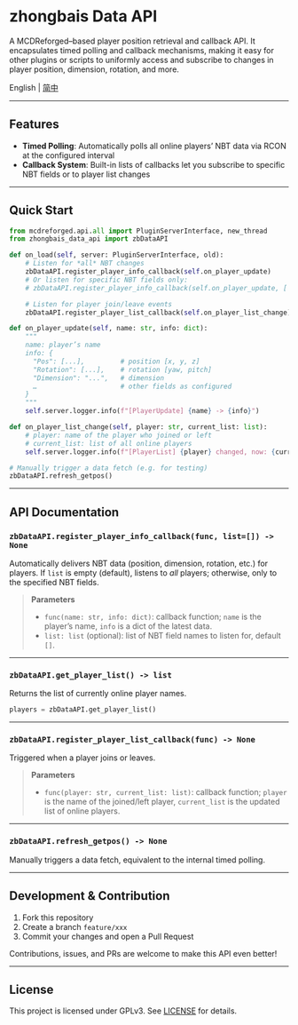 # zhongbais Data API

A MCDReforged–based player position retrieval and callback API. It encapsulates timed polling and callback mechanisms, making it easy for other plugins or scripts to uniformly access and subscribe to changes in player position, dimension, rotation, and more.

English | [简中](README_zh.md)

---

## Features

- **Timed Polling**: Automatically polls all online players’ NBT data via RCON at the configured interval  
- **Callback System**: Built-in lists of callbacks let you subscribe to specific NBT fields or to player list changes  

---

## Quick Start

```python
from mcdreforged.api.all import PluginServerInterface, new_thread
from zhongbais_data_api import zbDataAPI

def on_load(self, server: PluginServerInterface, old):
    # Listen for *all* NBT changes
    zbDataAPI.register_player_info_callback(self.on_player_update)
    # Or listen for specific NBT fields only:
    # zbDataAPI.register_player_info_callback(self.on_player_update, ['Pos', 'Dimension', ...])

    # Listen for player join/leave events
    zbDataAPI.register_player_list_callback(self.on_player_list_change)

def on_player_update(self, name: str, info: dict):
    """
    name: player’s name
    info: {
      "Pos": [...],         # position [x, y, z]
      "Rotation": [...],    # rotation [yaw, pitch]
      "Dimension": "...",   # dimension
      …                     # other fields as configured
    }
    """
    self.server.logger.info(f"[PlayerUpdate] {name} -> {info}")

def on_player_list_change(self, player: str, current_list: list):
    # player: name of the player who joined or left
    # current_list: list of all online players
    self.server.logger.info(f"[PlayerList] {player} changed, now: {current_list}")

# Manually trigger a data fetch (e.g. for testing)
zbDataAPI.refresh_getpos()
```

---

## API Documentation

### `zbDataAPI.register_player_info_callback(func, list=[]) -> None`

Automatically delivers NBT data (position, dimension, rotation, etc.) for players.
If `list` is empty (default), listens to *all* players; otherwise, only to the specified NBT fields.

> **Parameters**
>
> - `func(name: str, info: dict)`: callback function; `name` is the player’s name, `info` is a dict of the latest data.
> - `list: list` (optional): list of NBT field names to listen for, default `[]`.

---

### `zbDataAPI.get_player_list() -> list`

Returns the list of currently online player names.

```python
players = zbDataAPI.get_player_list()
```

---

### `zbDataAPI.register_player_list_callback(func) -> None`

Triggered when a player joins or leaves.

> **Parameters**
>
> - `func(player: str, current_list: list)`: callback function; `player` is the name of the joined/left player, `current_list` is the updated list of online players.

---

### `zbDataAPI.refresh_getpos() -> None`

Manually triggers a data fetch, equivalent to the internal timed polling.

---

## Development & Contribution

1. Fork this repository
2. Create a branch `feature/xxx`
3. Commit your changes and open a Pull Request

Contributions, issues, and PRs are welcome to make this API even better!

---

## License

This project is licensed under GPLv3. See [LICENSE](./LICENSE) for details.
